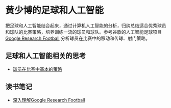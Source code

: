 # 黄少博的足球和人工智能
把足球和人工智能结合起来，通过计算机人工智能的分析，归纳总结适合优秀球员和球队的比赛策略，培养训练一流的球员和球队。参考谷歌的人工智能足球项目[Google Research Football](https://github.com/google-research/football),分析球员在比赛中的移动和传球、射门策略。

## 足球和人工智能相关的思考

* [球员在比赛中基本的策略](https://github.com/Jackgzhuang/blog/issues/2)



## 读书笔记

* [深入理解Google Research Football](https://github.com/Jackgzhuang/blog/issues/1)

